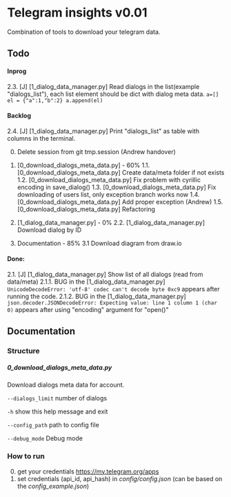 # Telegram insights v0.01
Combination of tools to download your telegram data.


  
## Todo
#### Inprog
2.3. [J] [1_dialog_data_manager.py] Read dialogs in the list(example "dialogs_list"), each list element should be dict with dialog meta data.
`a=[]
el = {"a":1,"b":2}
a.append(el)`





#### Backlog
2.4. [J] [1_dialog_data_manager.py] Print "dialogs_list" as table with columns in the terminal.




0. Delete session from git tmp.session (Andrew handover)

1. [0_download_dialogs_meta_data.py] - 60%
1.1. [0_download_dialogs_meta_data.py] Create data/meta folder if not exists
1.2. [0_download_dialogs_meta_data.py] Fix problem with cyrillic encoding in save_dialog()
1.3. [0_download_dialogs_meta_data.py] Fix downloading of users list, only exception branch works now 
1.4. [0_download_dialogs_meta_data.py] Add proper exception (Andrew)
1.5. [0_download_dialogs_meta_data.py] Refactoring

2. [1_dialog_data_manager.py] - 0%
2.2. [1_dialog_data_manager.py] Download dialog by ID

3. Documentation - 85%
3.1 Download diagram from draw.io


#### Done:
2.1. [J] [1_dialog_data_manager.py] Show list of all dialogs (read from data/meta)
2.1.1. BUG in the [1_dialog_data_manager.py] `UnicodeDecodeError: 'utf-8' codec can't decode byte 0xc9` appears after running the code.
2.1.2. BUG in the [1_dialog_data_manager.py] `json.decoder.JSONDecodeError: Expecting value: line 1 column 1 (char 0)` appears after using "encoding" argument for "open()"  


## Documentation

### Structure
##### 0_download_dialogs_meta_data.py
Download dialogs meta data for account.

`--dialogs_limit`
number of dialogs

`-h`
show this help message and exit

`--config_path`
path to config file

`--debug_mode`
Debug mode



### How to run
0. get your credentials https://my.telegram.org/apps
1. set credentials (api_id, api_hash) in *config/config.json* (can be based on the *config_example.json*)
